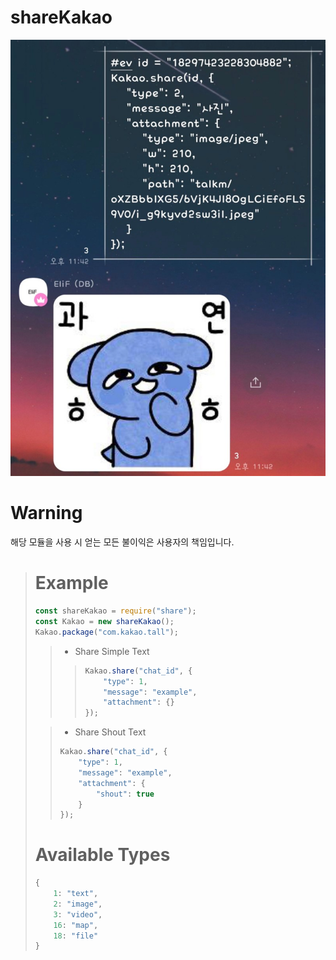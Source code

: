 # shareKakao

![Alt text](0BBF7F9C-07AF-4092-87B7-AA727E2347FB.jpeg)


# Warning
해당 모듈을 사용 시 얻는 모든 불이익은 사용자의 책임입니다.



> # Example
> ``` javascript
> const shareKakao = require("share");
> const Kakao = new shareKakao();
> Kakao.package("com.kakao.tall");
> ```
> 
> > * Share Simple Text
> > > ``` javascript
> > > Kakao.share("chat_id", {
> > >     "type": 1,
> > >     "message": "example",
> > >     "attachment": {}
> > > });
> > > ```
> 
> > * Share Shout Text
> > ``` javascript
> > Kakao.share("chat_id", {
> >     "type": 1,
> >     "message": "example",
> >     "attachment": {
> >         "shout": true
> >     }
> > });
> > ```
>
> # Available Types
> ``` javascript
> {
>     1: "text",
>     2: "image",
>     3: "video",
>     16: "map",
>     18: "file"
> }
> ```
